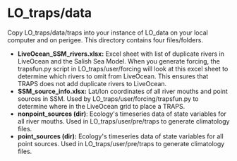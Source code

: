 # LO_traps/data

Copy LO_traps/data/traps into your instance of LO_data on your local computer and on perigee. This directory contains four files/folders.

- **LiveOcean_SSM_rivers.xlsx:** Excel sheet with list of duplicate rivers in LiveOcean and the Salish Sea Model. When you generate forcing, the trapsfun.py script in LO_traps/user/forcing will look at this excel sheet to determine which rivers to omit from LiveOcean. This ensures that TRAPS does not add duplicate rivers to LiveOcean.
- **SSM_source_info.xlsx:** Lat/lon coordinates of all river mouths and point sources in SSM. Used by LO_traps/user/forcing/trapsfun.py to determine where in the LiveOcean grid to place a TRAPS.
- **nonpoint_sources (dir)**: Ecology's timeseries data of state variables for all river mouths. Used in LO_traps/user/pre/traps to generate climatology files.
- **point_sources (dir):** Ecology's timeseries data of state variables for all point sources. Used in LO_traps/user/pre/traps to generate climatology files.